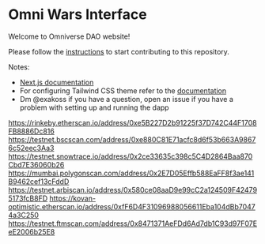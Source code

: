 # Omni Wars Interface

Welcome to Omniverse DAO website!

Please follow the [instructions](./instructions.md) to start contributing to this repository.

Notes:
* [Next.js documentation](https://nextjs.org/docs/basic-features/pages)
* For configuring Tailwind CSS theme refer to the [documentation](https://tailwindcss.com/docs/theme)
* Dm @exakoss if you have a question, open an issue if you have a problem with setting up and running the dapp


https://rinkeby.etherscan.io/address/0xe5B227D2b91225f37D742C44F1708FB8886Dc816
https://testnet.bscscan.com/address/0xe880C81E71acfc8d6f53b663A98676c52eec3Aa3
https://testnet.snowtrace.io/address/0x2ce33635c398c5C4D2864Baa870Cbd7E36060b26
https://mumbai.polygonscan.com/address/0x2E7D05Effb588EaFF8f3ae141B9462cef13cFddD
https://testnet.arbiscan.io/address/0x580ce08aaD9e99cC2a124509F424795173fcB8FD
https://kovan-optimistic.etherscan.io/address/0xfF6D4F31096988056611Eba104dBb70474a3C250
https://testnet.ftmscan.com/address/0x8471371AeFDd6Ad7db1C93d97F07EeE2006b25E8